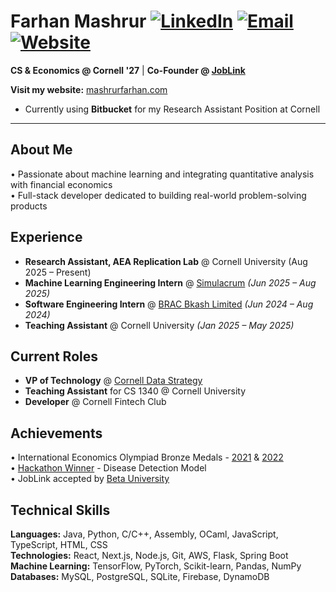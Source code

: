 # Farhan Mashrur  [![LinkedIn](https://img.shields.io/badge/-LinkedIn-0077B5?style=flat-square&logo=linkedin&logoColor=white)](https://www.linkedin.com/in/farhanmashrur) [![Email](https://img.shields.io/badge/-Email-D14836?style=flat-square&logo=gmail&logoColor=white)](mailto:fm454@cornell.edu) [![Website](https://img.shields.io/badge/-Website-4285F4?style=flat-square&logo=google-chrome&logoColor=white)](https://mashrurfarhan.com)

**CS & Economics @ Cornell '27** | **Co-Founder @ [JobLink](https://joblink.one)**


**Visit my website:** [mashrurfarhan.com](https://mashrurfarhan.com)

- Currently using **Bitbucket** for my Research Assistant Position at Cornell



---

## About Me

• Passionate about machine learning and integrating quantitative analysis with financial economics  
• Full-stack developer dedicated to building real-world problem-solving products

## Experience
- **Research Assistant, AEA Replication Lab** @ Cornell University (Aug 2025 – Present)
- **Machine Learning Engineering Intern** @ [Simulacrum](https://www.smlcrm.com) *(Jun 2025 – Aug 2025)*
- **Software Engineering Intern** @ [BRAC Bkash Limited](https://www.linkedin.com/company/bkash-limited/) *(Jun 2024 – Aug 2024)*
- **Teaching Assistant** @ Cornell University *(Jan 2025 – May 2025)*

## Current Roles

- **VP of Technology** @ [Cornell Data Strategy](https://cornelldatastrategy.com)
- **Teaching Assistant** for CS 1340 @ Cornell University
- **Developer** @ Cornell Fintech Club

## Achievements

• International Economics Olympiad Bronze Medals - [2021](https://www.thedailystar.net/youth/young-icons/global-achievements/news/team-bangladesh-wins-four-bronze-medals-intl-economics-olympiad-2152091) & [2022](https://www.thedailystar.net/shout/news/team-bangladesh-wins-silver-and-bronze-medals-the-international-economics-olympiad-2022-3102311)  
• [Hackathon Winner](https://www.linkedin.com/posts/farhanmashrur_i-am-very-thrilled-to-share-that-our-team-activity-7302084680705605632-d90o?utm_source=share&utm_medium=member_desktop) - Disease Detection Model  
• JobLink accepted by [Beta University](https://www.betauniversity.org)

## Technical Skills

**Languages:** Java, Python, C/C++, Assembly, OCaml, JavaScript, TypeScript, HTML, CSS  
**Technologies:** React, Next.js, Node.js, Git, AWS, Flask, Spring Boot  
**Machine Learning:** TensorFlow, PyTorch, Scikit-learn, Pandas, NumPy  
**Databases:** MySQL, PostgreSQL, SQLite, Firebase, DynamoDB

